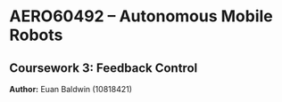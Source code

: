 # AERO60492 – Autonomous Mobile Robots
## Coursework 3: Feedback Control
**Author:** Euan Baldwin (10818421)
